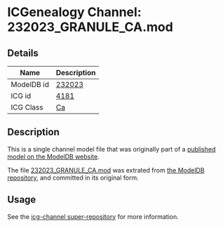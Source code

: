 # ICGenealogy Channel: 232023\_GRANULE\_CA.mod

## Details

Name | Description
---- | -----------
ModelDB id | [232023](http://senselab.med.yale.edu/ModelDB/ShowModel.cshtml?model=232023)
ICG id | [4181](http://icg.neurotheory.ox.ac.uk/channels/3/4181)
ICG Class | [Ca](http://icg.neurotheory.ox.ac.uk/channels/3)

## Description

This is a single channel model file that was originally part of a [published model on the ModelDB website](http://senselab.med.yale.edu/mModelDB/ShowModel.cshtml?model=232023).

The file [232023\_GRANULE\_CA.mod](232023_GRANULE_CA.mod) was extrated from [the ModelDB repository](http://senselab.med.yale.edu/ModelDB/ShowModel.cshtml?model=232023), and committed in its original form.

## Usage

See the [icg-channel super-repository](https://github.com/icgenealogy/icg-channels) for more information.